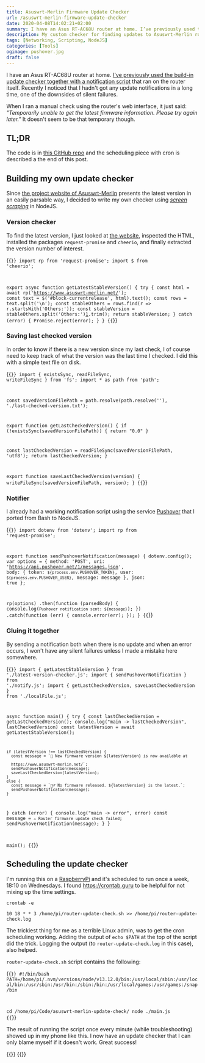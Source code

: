 ```yaml
---
title: Asuswrt-Merlin Firmware Update Checker
url: /asuswrt-merlin-firmware-update-checker
date: 2020-04-08T14:02:21+02:00
summary: I have an Asus RT-AC68U router at home. I’ve previously used the build-in update checker together with a notification script that ran on the router itself. Recently I noticed that I hadn’t got any update notifications in a long time, one of the downsides of silent failures. This is my custom code that looks for updates.
description: My custom checker for finding updates to Asuswrt-Merlin router firmware. I describe the code and how it's scheduled to run.
tags: [Networking, Scripting, NodeJS]
categories: [Tools]
ogimage: pushover.jpg
draft: false
---
```


I have an Asus RT-AC68U router at home. [I've previously used the build-in update checker together with a notification script][3] that ran on the router itself. Recently I noticed that I hadn't got any update notifications in a long time, one of the downsides of silent failures. 

When I ran a manual check using the router's web interface, it just said: _"Temporarily unable to get the latest firmware information. Please try again later."_ It doesn't seem to be that temporary though.

## TL;DR

The code is in [this GitHub repo][2] and the scheduling piece with cron is described a the end of this post.

## Building my own update checker

Since [the project website of Asuswrt-Merlin][4] presents the latest version in an easily parsable way, I decided to write my own checker using _[screen scraping][5]_ in NodeJS.

### Version checker

To find the latest version, I just looked at [the website][4], inspected the HTML, installed the packages `request-promise` and `cheerio`, and finally extracted the version number of interest.

{{<code javascript>}}
import rp from 'request-promise';
import $ from 'cheerio';

export async function getLatestStableVersion() {
  try {
    const html = await rp('https://www.asuswrt-merlin.net/');
    const text = $('#block-currentrelease', html).text();
    const rows = text.split('\n');
    const stableOthers = rows.find(r => r.startsWith('Others:'));
    const stableVersion = stableOthers.split('Others:')[1].trim();
    return stableVersion;
  }
  catch (error) {
    Promise.reject(error);
  }
}
{{</code>}}

### Saving last checked version

In order to know if there is a new version since my last check, I of course need to keep track of what the version was the last time I checked. I did this with a simple text file on disk.

{{<code javascript>}}
import { existsSync, readFileSync, writeFileSync } from 'fs';
import * as path from 'path';

const savedVersionFilePath = path.resolve(path.resolve(''), './last-checked-version.txt');

export function getLastCheckedVersion() {
  if (!existsSync(savedVersionFilePath)) {
    return "0.0"
  }
  
  const lastCheckedVersion = readFileSync(savedVersionFilePath, 'utf8');
  return lastCheckedVersion;
}

export function saveLastCheckedVersion(version) {
  writeFileSync(savedVersionFilePath, version);
}
{{</code>}}

### Notifier

I already had a working notification script using the service [Pushover][7] that I ported from Bash to NodeJS.

{{<code javascript>}}
import dotenv from 'dotenv';
import rp from 'request-promise';

export function sendPushoverNotification(message) {
  dotenv.config();
  var options = {
    method: 'POST',
    uri: 'https://api.pushover.net/1/messages.json',
    body: {
      token: `${process.env.PUSHOVER_TOKEN}`,
      user: `${process.env.PUSHOVER_USER}`,
      message: message
    },
    json: true
  };

  rp(options)
    .then(function (parsedBody) {
      console.log(`Pushover notification sent: ${message}`);
    })
    .catch(function (err) {
      console.error(err);
    });
  }
{{</code>}}

### Gluing it together

By sending a notification both when there is no update and when an error occurs, I won't have any silent failures unless I made a mistake here somewhere. 

{{<code javascript>}}
import { getLatestStableVersion } from './latest-version-checker.js';
import { sendPushoverNotification } from './notify.js';
import { getLastCheckedVersion, saveLastCheckedVersion } from './localFile.js';

async function main() {
  try {
    const lastCheckedVersion = getLastCheckedVersion();
    console.log("main -> lastCheckedVersion", lastCheckedVersion)
    const latestVersion = await getLatestStableVersion();
    
    if (latestVersion !== lastCheckedVersion) {
      const message = `🔔 New firmware version ${latestVersion} is now available at 
      
      https://www.asuswrt-merlin.net/`;
      sendPushoverNotification(message);
      saveLastCheckedVersion(latestVersion);
    }
    else {
      const message = `🤷‍♂️ No firmware released. ${latestVersion} is the latest.`;
      sendPushoverNotification(message);
    }
  } catch (error) {
    console.log("main -> error", error)
    const message = `⚠️ Router firmware update check failed`;
    sendPushoverNotification(message);
  }
}

main();
{{</code>}}

## Scheduling the update checker

I'm running this on a [RaspberryPi][8] and it's scheduled to run once a week, 18:10 on Wednesdays. I found https://crontab.guru to be helpful for not mixing up the time settings.

`crontab -e`

```
10 18 * * 3 /home/pi/router-update-check.sh >> /home/pi/router-update-check.log
```

The trickiest thing for me as a terrible Linux admin, was to get the cron scheduling working. Adding the output of `echo $PATH` at the top of the script did the trick. Logging the output (to `router-update-check.log` in this case), also helped.

`router-update-check.sh` script contains the following:

{{<code bash>}}
#!/bin/bash
PATH=/home/pi/.nvm/versions/node/v13.12.0/bin:/usr/local/sbin:/usr/local/bin:/usr/sbin:/usr/bin:/sbin:/bin:/usr/local/games:/usr/games:/snap/bin

cd /home/pi/Code/asuswrt-merlin-update-check/
node ./main.js
{{</code>}}

The result of running the script once every minute (while troubleshooting) showed up in my phone like this. I now have an update checker that I can only blame myself if it doesn't work. Great success!

{{<post-image image="pushover.jpg" alt="Pushover notifications on iOS" width="600">}}
{{</post-image>}}

[1]: https://crontab.guru/
[2]: https://github.com/henriksommerfeld/asuswrt-merlin-update-check
[3]: /firmware-update-notifications-for-my-asus-router
[4]: https://www.asuswrt-merlin.net/
[5]: https://en.wikipedia.org/wiki/Web_scraping
[6]: https://askubuntu.com/questions/23009/why-crontab-scripts-are-not-working
[7]: https://pushover.net/
[8]: https://www.raspberrypi.org/
[9]: https://pi-hole.net/